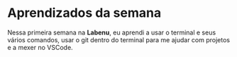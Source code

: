 # Aprendizados da semana
Nessa primeira semana na **Labenu**, eu aprendi a usar o terminal e seus vários comandos, usar o git dentro do terminal para me ajudar com projetos e a mexer no VSCode.